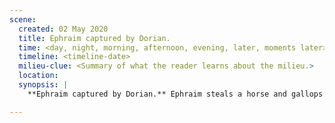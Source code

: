 ```yaml
---
scene:
  created: 02 May 2020
  title: Ephraim captured by Dorian.
  time: <day, night, morning, afternoon, evening, later, moments later>
  timeline: <timeline-date>
  milieu-clue: <Summary of what the reader learns about the milieu.>
  location:
  synopsis: |
    **Ephraim captured by Dorian.** Ephraim steals a horse and gallops away, under pursuit. The race goes until night, with Ephraim fretful that he escaped. He headed into the wilderness. He lets the horse go, hoping it will distract Dorian's team. Hearing their hushed voices, he realizes the hunt is not over. Through the night, he continues to evade Dorian's men. Thinking he is safe, he falls asleep, only to awake with Dorian & his nine (9) men surrounding him.

---
```


